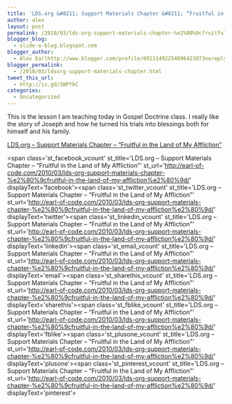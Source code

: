 ```yaml
---
title: 'LDS.org &#8211; Support Materials Chapter &#8211; “Fruitful in the Land of My Affliction”'
author: alex
layout: post
permalink: /2010/03/lds-org-support-materials-chapter-%e2%80%9cfruitful-in-the-land-of-my-affliction%e2%80%9d/
blogger_blog:
  - slide-o-blog.blogspot.com
blogger_author:
  - Alex Earlhttp://www.blogger.com/profile/09111492254896423873noreply@blogger.com
blogger_permalink:
  - /2010/03/ldsorg-support-materials-chapter.html
tweet_this_url:
  - http://is.gd/SWPYkC
categories:
  - Uncategorized
---
```

This is the lesson I am teaching today in Gospel Doctrine class. I really like the story of Joseph and how he turned his trials into blessings both for himself and his family.

[LDS.org &#8211; Support Materials Chapter &#8211; &#8220;Fruitful in the Land of My Affliction&#8221;][1]

<span class='st\_facebook\_vcount' st\_title='LDS.org &#8211; Support Materials Chapter &#8211; “Fruitful in the Land of My Affliction”' st\_url='http://earl-of-code.com/2010/03/lds-org-support-materials-chapter-%e2%80%9cfruitful-in-the-land-of-my-affliction%e2%80%9d/' displayText='facebook'></span><span class='st\_twitter\_vcount' st\_title='LDS.org &#8211; Support Materials Chapter &#8211; “Fruitful in the Land of My Affliction”' st\_url='http://earl-of-code.com/2010/03/lds-org-support-materials-chapter-%e2%80%9cfruitful-in-the-land-of-my-affliction%e2%80%9d/' displayText='twitter'></span><span class='st\_linkedin\_vcount' st\_title='LDS.org &#8211; Support Materials Chapter &#8211; “Fruitful in the Land of My Affliction”' st\_url='http://earl-of-code.com/2010/03/lds-org-support-materials-chapter-%e2%80%9cfruitful-in-the-land-of-my-affliction%e2%80%9d/' displayText='linkedin'></span><span class='st\_email\_vcount' st\_title='LDS.org &#8211; Support Materials Chapter &#8211; “Fruitful in the Land of My Affliction”' st\_url='http://earl-of-code.com/2010/03/lds-org-support-materials-chapter-%e2%80%9cfruitful-in-the-land-of-my-affliction%e2%80%9d/' displayText='email'></span><span class='st\_sharethis\_vcount' st\_title='LDS.org &#8211; Support Materials Chapter &#8211; “Fruitful in the Land of My Affliction”' st\_url='http://earl-of-code.com/2010/03/lds-org-support-materials-chapter-%e2%80%9cfruitful-in-the-land-of-my-affliction%e2%80%9d/' displayText='sharethis'></span><span class='st\_fblike\_vcount' st\_title='LDS.org &#8211; Support Materials Chapter &#8211; “Fruitful in the Land of My Affliction”' st\_url='http://earl-of-code.com/2010/03/lds-org-support-materials-chapter-%e2%80%9cfruitful-in-the-land-of-my-affliction%e2%80%9d/' displayText='fblike'></span><span class='st\_plusone\_vcount' st\_title='LDS.org &#8211; Support Materials Chapter &#8211; “Fruitful in the Land of My Affliction”' st\_url='http://earl-of-code.com/2010/03/lds-org-support-materials-chapter-%e2%80%9cfruitful-in-the-land-of-my-affliction%e2%80%9d/' displayText='plusone'></span><span class='st\_pinterest\_vcount' st\_title='LDS.org &#8211; Support Materials Chapter &#8211; “Fruitful in the Land of My Affliction”' st\_url='http://earl-of-code.com/2010/03/lds-org-support-materials-chapter-%e2%80%9cfruitful-in-the-land-of-my-affliction%e2%80%9d/' displayText='pinterest'></span>

 [1]: http://lds.org/ldsorg/v/index.jsp?hideNav=1&locale=0&sourceId=a183c106dac20110VgnVCM100000176f620a____&vgnextoid=198bf4b13819d110VgnVCM1000003a94610aRCRD